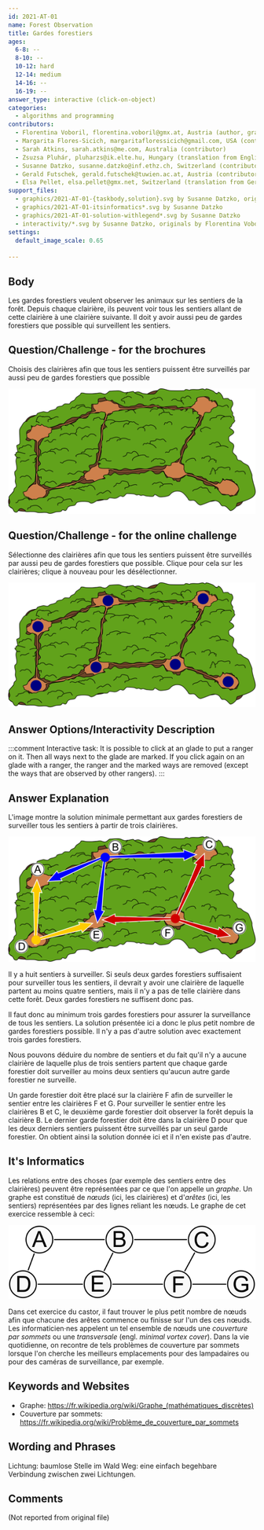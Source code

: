 ```yaml
---
id: 2021-AT-01
name: Forest Observation
title: Gardes forestiers
ages:
  6-8: --
  8-10: --
  10-12: hard
  12-14: medium
  14-16: --
  16-19: --
answer_type: interactive (click-on-object)
categories:
  - algorithms and programming
contributors:
  - Florentina Voboril, florentina.voboril@gmx.at, Austria (author, graphics)
  - Margarita Flores-Sicich, margaritafloressicich@gmail.com, USA (contributor)
  - Sarah Atkins, sarah.atkins@me.com, Australia (contributor)
  - Zsuzsa Pluhár, pluharzs@ik.elte.hu, Hungary (translation from English into German)
  - Susanne Datzko, susanne.datzko@inf.ethz.ch, Switzerland (contributor, graphics)
  - Gerald Futschek, gerald.futschek@tuwien.ac.at, Austria (contributor)
  - Elsa Pellet, elsa.pellet@gmx.net, Switzerland (translation from German into French)
support_files:
  - graphics/2021-AT-01-{taskbody,solution}.svg by Susanne Datzko, originals by Florentina Voboril
  - graphics/2021-AT-01-itsinformatics*.svg by Susanne Datzko
  - graphics/2021-AT-01-solution-withlegend*.svg by Susanne Datzko
  - interactivity/*.svg by Susanne Datzko, originals by Florentina Voboril
settings:
  default_image_scale: 0.65

---
```



## Body

Les gardes forestiers veulent observer les animaux sur les sentiers de la forêt. Depuis chaque clairière, ils peuvent voir tous les sentiers allant de cette clairière à une clairière suivante. Il doit y avoir aussi peu de gardes forestiers que possible qui surveillent les sentiers.


## Question/Challenge - for the brochures

Choisis des clairières afin que tous les sentiers puissent être surveillés par aussi peu de gardes forestiers que possible

![](graphics/2021-AT-01-taskbody.svg "Forêt")


## Question/Challenge - for the online challenge

Sélectionne des clairières afin que tous les sentiers puissent être surveillés par aussi peu de gardes forestiers que possible. Clique pour cela sur les clairières; clique à nouveau pour les désélectionner.

![](interactivity/2021-AT-01-taskbody-interactive.svg "2021-AT-01 question")


## Answer Options/Interactivity Description

<!-- empty -->

:::comment 
Interactive task: It is possible to click at an glade to put a ranger on it. Then all ways next to the glade are marked. If you click again on an glade with a ranger, the ranger and the marked ways are removed (except the ways that are observed by other rangers).
:::


## Answer Explanation

L'image montre la solution minimale permettant aux gardes forestiers de surveiller tous les sentiers à partir de trois clairières.

![](graphics/2021-AT-01-solution-withlegend-compatible.svg "Solution minimale")

Il y a huit sentiers à surveiller. Si seuls deux gardes forestiers suffisaient pour surveiller tous les sentiers, il devrait y avoir une clairière de laquelle partent au moins quatre sentiers, mais il n'y a pas de telle clairière dans cette forêt. Deux gardes forestiers ne suffisent donc pas.

Il faut donc au minimum trois gardes forestiers pour assurer la surveillance de tous les sentiers. La solution présentée ici a donc le plus petit nombre de gardes forestiers possible. Il n'y a pas d'autre solution avec exactement trois gardes forestiers.

Nous pouvons déduire du nombre de sentiers et du fait qu'il n'y a aucune clairière de laquelle plus de trois sentiers partent que chaque garde forestier doit surveiller au moins deux sentiers qu'aucun autre garde forestier ne surveille.

Un garde forestier doit être placé sur la clairière F afin de surveiller le sentier entre les clairières F et G. Pour surveiller le sentier entre les clairières B et C, le deuxième garde forestier doit observer la forêt depuis la clairière B. Le dernier garde forestier doit être dans la clairière D pour que les deux derniers sentiers puissent être surveillés par un seul garde forestier. On obtient ainsi la solution donnée ici et il n'en existe pas d'autre.



## It's Informatics

Les relations entre des choses (par exemple des sentiers entre des clairières) peuvent être représentées par ce que l'on appelle un _graphe_. Un graphe est constitué de _nœuds_ (ici, les clairières) et d'_arêtes_ (ici, les sentiers) représentées par des lignes reliant les nœuds. Le graphe de cet exercice ressemble à ceci:

![](graphics/2021-AT-01-itsinformatics-compatible.svg "Graphe")

Dans cet exercice du castor, il faut trouver le plus petit nombre de nœuds afin que chacune des arêtes commence ou finisse sur l'un des ces nœuds. Les informaticien·nes appelent un tel ensemble de nœuds une _couverture par sommets_ ou une _transversale_ (engl. _minimal vortex cover_). Dans la vie quotidienne, on recontre de tels problèmes de couverture par sommets lorsque l'on cherche les meilleurs emplacements pour des lampadaires ou pour des caméras de surveillance, par exemple.


## Keywords and Websites

 - Graphe: https://fr.wikipedia.org/wiki/Graphe_(mathématiques_discrètes)
 - Couverture par sommets: https://fr.wikipedia.org/wiki/Problème_de_couverture_par_sommets


## Wording and Phrases

Lichtung: baumlose Stelle im Wald
Weg: eine einfach begehbare Verbindung zwischen zwei Lichtungen.


## Comments

(Not reported from original file)
